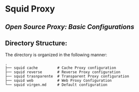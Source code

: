 # Squid Proxy
## _Open Source Proxy: Basic Configurations_


## Directory Structure:
The directory is organized in the following manner:

    .
    ├── squid cache         # Cache Proxy configuration
    ├── squid reverse       # Reverse Proxy configuration
    ├── squid trasnparente  # Transparent Proxy configuration
    ├── squid web           # Web Proxy Configuration
    └── squid virgen.md     # Default configuration
